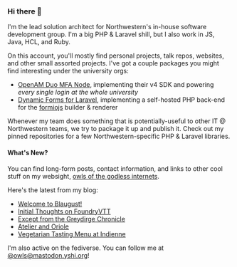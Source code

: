 ### Hi there 👋
I'm the lead solution architect for Northwestern's in-house software development group. I'm a big PHP & Laravel shill, but I also work in JS, Java, HCL, and Ruby.

On this account, you'll mostly find personal projects, talk repos, websites, and other small assorted projects. I've got a couple packages you might find interesting under the university orgs:

- [OpenAM Duo MFA Node](https://github.com/NUIT-ISO/duo-universal-prompt-auth-node), implementing their v4 SDK and powering *every single login at the whole university*
- [Dynamic Forms for Laravel](https://github.com/NIT-Administrative-Systems/dynamic-forms), implementing a self-hosted PHP back-end for the [formiojs](https://github.com/formio/formio.js/) builder & renderer

Whenever my team does something that is potentially-useful to other IT @ Northwestern teams, we try to package it up and publish it. Check out my pinned repositories for a few Northwestern-specific PHP & Laravel libraries.

#### What's New?
You can find long-form posts, contact information, and links to other cool stuff on my websight, [owls of the godless internets](https://godless-internets.org).

Here's the latest from my blog:

<!-- BLOG-POST-LIST:START -->
- [Welcome to Blaugust!](https://godless-internets.org/2024/08/01/welcome-to-blaugust)
- [Initial Thoughts on FoundryVTT](https://godless-internets.org/2024/07/15/initial-thoughts-on-foundryvtt)
- [Except from the Greydirge Chronicle](https://godless-internets.org/2024/06/23/except-from-the-greydirge-chronicle)
- [Atelier and Oriole](https://godless-internets.org/2024/05/28/atelier-and-oriole)
- [Vegetarian Tasting Menu at Indienne](https://godless-internets.org/2024/05/18/vegeterian-tasting-menu-at-indienne)
<!-- BLOG-POST-LIST:END -->

I'm also active on the fediverse. You can follow me at [@owls@mastodon.yshi.org](https://mastodon.yshi.org/@owls)!
